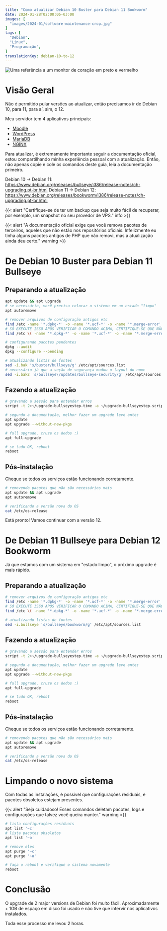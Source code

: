 ```yaml
---
title: "Como atualizar Debian 10 Buster para Debian 11 Bookworm"
date: 2024-01-28T02:00:05-03:00
images: [
  "images/2024-01/software-maintenance-crop.jpg"
]
tags: [
  "Debian",
  "Linux",
  "Programação",
]
translationKey: debian-10-to-12
---
```


![Uma referência a um monitor de coração em preto e vermelho](/images/2024-01/software-maintenance-crop.jpg#center "Uma referência a um monitor de coração em preto e vermelho. Fonte: [Internet Archive, Software maintenance and computers, 1990](https://archive.org/details/softwaremaintena0000unse_j8i4).")

# Visão Geral

Não é permitido pular versões ao atualizar, então precisamos ir de Debian 10, para 11, para aí, sim, o 12.

Meu servidor tem 4 aplicativos principais:
* [Moodle](https://moodle.org/)
* [WordPress](https://wordpress.com/)
* [MariaDB](https://mariadb.org/)
* [NGINX](https://nginx.org/)

Para atualizar, é extremamente importante seguir a documentação oficial, estou compartilhando minha experiência pessoal com a atualização. Então, não apenas copie e cole os comandos deste guia, leia a documentação primeiro.

Debian 10 -> Debian 11: https://www.debian.org/releases/bullseye/i386/release-notes/ch-upgrading.pt-br.html
Debian 11 -> Debian 12: https://www.debian.org/releases/bookworm/i386/release-notes/ch-upgrading.pt-br.html

{{< alert "Certifique-se de ter um backup que seja muito fácil de recuperar, por exemplo, um snapshot no seu provedor de VPS." info >}}

{{< alert "A documentação oficial exige que você remova pacotes de terceiros, aqueles que não estão nos repositórios oficiais. Infelizmente eu tinha alguns pacotes antigos de PHP que não removi, mas a atualização ainda deu certo." warning >}}

# De Debian 10 Buster para Debian 11 Bullseye

## Preparando a atualização

```sh
apt update && apt upgrade
# se necessário, você precisa colocar o sistema em um estado "limpo"
apt autoremove

# remover arquivos de configuração antigos etc
find /etc -name '*.dpkg-*' -o -name '*.ucf-*' -o -name '*.merge-error'
# SÓ EXECUTE ISSO APÓS VERIFICAR O COMANDO ACIMA, CERTIFIQUE-SE QUE NÃO HÁ ARQUIVOS IMPORTANTES AQUI
find /etc \( -name '*.dpkg-*' -o -name '*.ucf-*' -o -name '*.merge-error' \) -exec rm -v {} \+

# configurando pacotes pendentes
dpkg --audit
dpkg --configure --pending

# atualizando listas de fontes
sed -i.bak 's/buster/bullseye/g' /etc/apt/sources.list
# necessário já que a seção de segurança mudou o layout do nome
sed -i.bak2 's/bullseye\/updates/bullseye-security/g' /etc/apt/sources.list

```

## Fazendo a atualização

```sh
# gravando a sessão para entender erros
script -t 2>~/upgrade-bullseyestep.time -a ~/upgrade-bullseyestep.script

# segundo a documentação, melhor fazer um upgrade leve antes
apt update
apt upgrade --without-new-pkgs

# full upgrade, cruze os dedos :)
apt full-upgrade

# se tudo OK, reboot
reboot
```

## Pós-instalação

Cheque se todos os serviços estão funcionando corretamente.

```sh
# removendo pacotes que não são necessários mais
apt update && apt upgrade
apt autoremove

# verificando a versão nova do OS
cat /etc/os-release
```

Está pronto! Vamos continuar com a versão 12.

# De Debian 11 Bullseye para Debian 12 Bookworm

Já que estamos com um sistema em "estado limpo", o próximo upgrade é mais rápido.

## Preparando a atualização

```sh
# remover arquivos de configuração antigos etc
find /etc -name '*.dpkg-*' -o -name '*.ucf-*' -o -name '*.merge-error'
# SÓ EXECUTE ISSO APÓS VERIFICAR O COMANDO ACIMA, CERTIFIQUE-SE QUE NÃO HÁ ARQUIVOS IMPORTANTES AQUI
find /etc \( -name '*.dpkg-*' -o -name '*.ucf-*' -o -name '*.merge-error' \) -exec rm -v {} \+

# atualizando listas de fontes
sed -i.bullseye 's/bullseye/bookworm/g' /etc/apt/sources.list
```

## Fazendo a atualização

```sh
# gravando a sessão para entender erros
script -t 2>~/upgrade-bullseyestep.time -a ~/upgrade-bullseyestep.script

# segundo a documentação, melhor fazer um upgrade leve antes
apt update
apt upgrade --without-new-pkgs

# full upgrade, cruze os dedos :)
apt full-upgrade

# se tudo OK, reboot
reboot
```

## Pós-instalação

Cheque se todos os serviços estão funcionando corretamente.

```sh
# removendo pacotes que não são necessários mais
apt update && apt upgrade
apt autoremove

# verificando a versão nova do OS
cat /etc/os-release
```

# Limpando o novo sistema

Com todas as instalações, é possível que configurações residuais, e pacotes obsoletos estejam presentes.

{{< alert "Seja cuidadoso! Esses comandos deletam pacotes, logs e configurações que talvez você queira manter." warning >}}

```sh
# lista configurações residuais
apt list '~c'
# lista pacotes obsoletos
apt list '~o'

# remove eles
apt purge '~c'
apt purge '~o'

# faça o reboot e verifique o sistema novamente
reboot
```

# Conclusão

O upgrade de 2 major versions de Debian foi muito fácil. Aproximadamente + 1GB de espaço em disco foi usado e não tive 
que intervir nos aplicativos instalados.

Toda esse processo me levou 2 horas.

